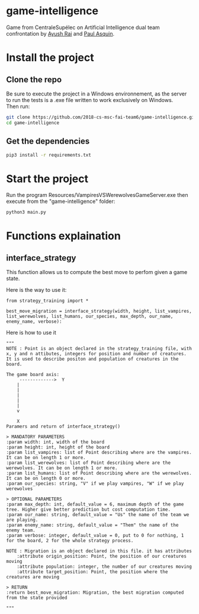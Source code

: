 # game-intelligence
Game from CentraleSupélec on Artificial Intelligence dual team confrontation by [Ayush Rai](https://www.linkedin.com/in/ayush-rai-8ab9b24a/) and [Paul Asquin](https://www.linkedin.com/in/paulasquin).

# Install the project  

## Clone the repo
Be sure to execute the project in a Windows environnement, as the server to run the tests is a .exe file written to work exclusively on Windows.  
Then run:   
```bash
git clone https://github.com/2018-cs-msc-fai-team6/game-intelligence.git
cd game-intelligence
```

## Get the dependencies
```bash
pip3 install -r requirements.txt
```

# Start the project  
Run the program Resources/VampiresVSWerewolvesGameServer.exe then execute from the "game-intelligence" folder:  
```bash
python3 main.py
```

# Functions explaination

## interface_strategy
This function allows us to compute the best move to perfom given a game state. 

Here is the way to use it:

```
from strategy_training import *

best_move_migration = interface_strategy(width, height, list_vampires, list_werewolves, list_humans, our_species, max_depth, our_name, enemy_name, verbose):
```
Here is how to use it

```
"""
NOTE : Point is an object declared in the strategy_training file, with x, y and n attibutes, integers for position and number of creatures.  
It is used to describe positon and population of creatures in the board.

The game board axis: 
     ------------->  Y
    |
    |
    |
    |
    |
    v
    
    X
Paramers and return of interface_strategy()

> MANDATORY PARAMETERS
:param width: int, width of the board
:param height: int, height of the board
:param list_vampires: list of Point describing where are the vampires. It can be on length 1 or more.
:param list_werewolves: list of Point describing where are the werewolves. It can be on length 1 or more.
:param list_humans: list of Point describing where are the werewolves. It can be on length 0 or more.
:param our_species: string, "V" if we play vampires, "W" if we play werewolves

> OPTIONAL PARAMETERS
:param max_depth: int, default_value = 6, maximum depth of the game tree. Higher give better prediction but cost computation time.
:param our_name: string, default_value = "Us" the name of the team we are playing. 
:param enemy_name: string, default_value = "Them" the name of the enemy team. 
:param verbose: integer, default_value = 0, put to 0 for nothing, 1 for the board, 2 for the whole strategy process.

NOTE : Migration is an object declared in this file. it has attributes
    :attribute origin_position: Point, the position of our creatures moving
    :attribute population: integer, the number of our creatures moving
    :attribute target_position: Point, the position where the creatures are moving

> RETURN
:return best_move_migration: Migration, the best migration computed from the state provided

"""
```